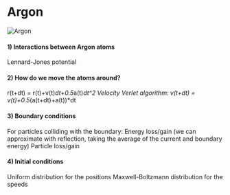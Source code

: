 # Argon

![Argon](http://dandumitrache.com/wp-content/uploads/2013/11/argon.png)

#### 1) Interactions between Argon atoms
Lennard-Jones potential

#### 2) How do we move the atoms around?
r(t+dt) = r(t)+v(t)*dt+0.5*a(t)*dt^2
Velocity Verlet algorithm:
v(t+dt) = v(t)+0.5*(a(t+dt)+a(t))*dt

#### 3) Boundary conditions
For particles colliding with the boundary:
Energy loss/gain (we can approximate with reflection, taking the average of the current and boundary energy)
Particle loss/gain

#### 4) Initial conditions
Uniform distribution for the positions
Maxwell-Boltzmann distribution for the speeds
